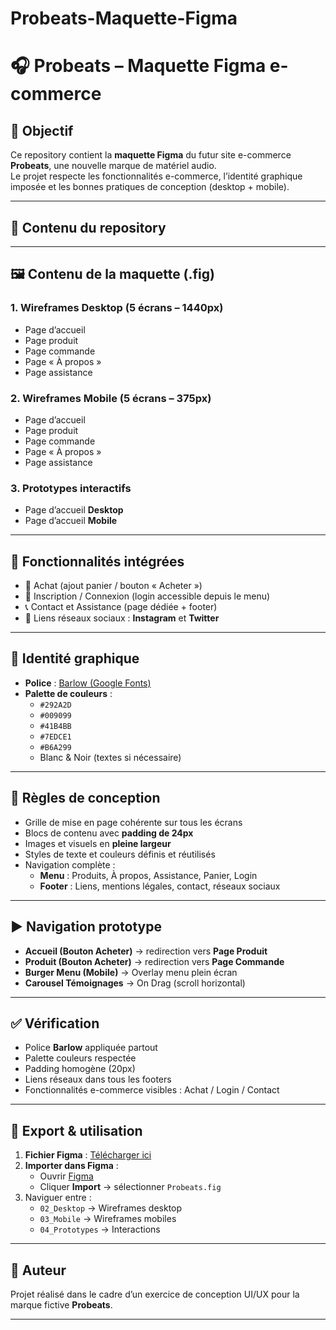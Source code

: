 # Probeats-Maquette-Figma
# 🎧 Probeats – Maquette Figma e-commerce

## 📌 Objectif
Ce repository contient la **maquette Figma** du futur site e-commerce **Probeats**, une nouvelle marque de matériel audio.  
Le projet respecte les fonctionnalités e-commerce, l’identité graphique imposée et les bonnes pratiques de conception (desktop + mobile).

---

## 📂 Contenu du repository


---

## 🖼️ Contenu de la maquette (.fig)

### 1. Wireframes Desktop (5 écrans – 1440px)
- Page d’accueil  
- Page produit  
- Page commande  
- Page « À propos »  
- Page assistance  

### 2. Wireframes Mobile (5 écrans – 375px)
- Page d’accueil  
- Page produit  
- Page commande  
- Page « À propos »  
- Page assistance  

### 3. Prototypes interactifs
- Page d’accueil **Desktop**  
- Page d’accueil **Mobile**  

---

## 🧩 Fonctionnalités intégrées
- 🛒 Achat (ajout panier / bouton « Acheter »)  
- 🔑 Inscription / Connexion (login accessible depuis le menu)  
- 📞 Contact et Assistance (page dédiée + footer)  
- 📲 Liens réseaux sociaux : **Instagram** et **Twitter**  

---

## 🎨 Identité graphique
- **Police** : [Barlow (Google Fonts)](https://fonts.google.com/specimen/Barlow)  
- **Palette de couleurs** :
  - `#292A2D`
  - `#009099`
  - `#41B4BB`
  - `#7EDCE1`
  - `#B6A299`
  - Blanc & Noir (textes si nécessaire)

---

## 📐 Règles de conception
- Grille de mise en page cohérente sur tous les écrans  
- Blocs de contenu avec **padding de 24px**  
- Images et visuels en **pleine largeur**  
- Styles de texte et couleurs définis et réutilisés  
- Navigation complète :
  - **Menu** : Produits, À propos, Assistance, Panier, Login  
  - **Footer** : Liens, mentions légales, contact, réseaux sociaux  

---

## ▶️ Navigation prototype
- **Accueil (Bouton Acheter)** → redirection vers **Page Produit**  
- **Produit (Bouton Acheter)** → redirection vers **Page Commande**  
- **Burger Menu (Mobile)** → Overlay menu plein écran  
- **Carousel Témoignages** → On Drag (scroll horizontal)  

---

## ✅ Vérification
- Police **Barlow** appliquée partout  
- Palette couleurs respectée  
- Padding homogène (20px)  
- Liens réseaux dans tous les footers  
- Fonctionnalités e-commerce visibles : Achat / Login / Contact  

---

## 🚀 Export & utilisation
1. **Fichier Figma** : [Télécharger ici](./fig/Probeats)  
2. **Importer dans Figma** :  
   - Ouvrir [Figma](https://www.figma.com/)  
   - Cliquer **Import** → sélectionner `Probeats.fig`  
3. Naviguer entre :  
   - `02_Desktop` → Wireframes desktop  
   - `03_Mobile` → Wireframes mobiles  
   - `04_Prototypes` → Interactions  

---

## 👤 Auteur
Projet réalisé dans le cadre d’un exercice de conception UI/UX pour la marque fictive **Probeats**.  

---


